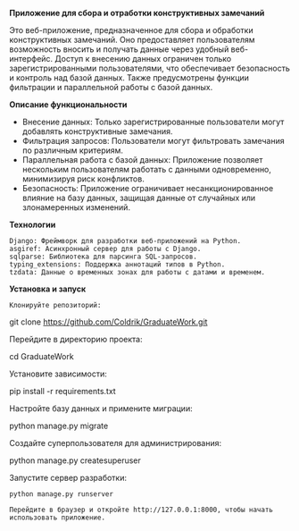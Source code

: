 **Приложение для сбора и отработки конструктивных замечаний**

Это веб-приложение, предназначенное для сбора и обработки конструктивных замечаний. Оно предоставляет пользователям возможность вносить и получать данные через удобный веб-интерфейс. Доступ к внесению данных ограничен только зарегистрированными пользователями, что обеспечивает безопасность и контроль над базой данных. Также предусмотрены функции фильтрации и параллельной работы с базой данных.

**Описание функциональности**

*   Внесение данных: Только зарегистрированные пользователи могут добавлять конструктивные замечания.
*   Фильтрация запросов: Пользователи могут фильтровать замечания по различным критериям.
*   Параллельная работа с базой данных: Приложение позволяет нескольким пользователям работать с данными одновременно, минимизируя риск конфликтов.
*   Безопасность: Приложение ограничивает несанкционированное влияние на базу данных, защищая данные от случайных или злонамеренных изменений.

**Технологии**

    Django: Фреймворк для разработки веб-приложений на Python.
    asgiref: Асинхронный сервер для работы с Django.
    sqlparse: Библиотека для парсинга SQL-запросов.
    typing_extensions: Поддержка аннотаций типов в Python.
    tzdata: Данные о временных зонах для работы с датами и временем.

**Установка и запуск**

    Клонируйте репозиторий:

git clone https://github.com/Coldrik/GraduateWork.git

Перейдите в директорию проекта:

cd GraduateWork

Установите зависимости:

pip install -r requirements.txt

Настройте базу данных и примените миграции:

python manage.py migrate

Создайте суперпользователя для администрирования:

python manage.py createsuperuser

Запустите сервер разработки:

    python manage.py runserver

    Перейдите в браузер и откройте http://127.0.0.1:8000, чтобы начать использовать приложение.
